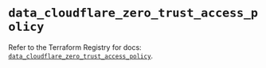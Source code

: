 # `data_cloudflare_zero_trust_access_policy`

Refer to the Terraform Registry for docs: [`data_cloudflare_zero_trust_access_policy`](https://registry.terraform.io/providers/cloudflare/cloudflare/5.4.0/docs/data-sources/zero_trust_access_policy).
